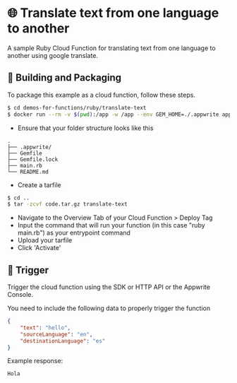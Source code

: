 # 🌐 Translate text from one language to another

A sample Ruby Cloud Function for translating text from one language to another using google translate.

## 🚀 Building and Packaging

To package this example as a cloud function, follow these steps.

```bash
$ cd demos-for-functions/ruby/translate-text
$ docker run --rm -v $(pwd):/app -w /app --env GEM_HOME=./.appwrite appwrite/env-ruby-3.0:1.0.0 bundle install
```

- Ensure that your folder structure looks like this

```
.
├── .appwrite/
├── Gemfile
├── Gemfile.lock
├── main.rb
└── README.md
```

- Create a tarfile

```bash
$ cd ..
$ tar -zcvf code.tar.gz translate-text
```

- Navigate to the Overview Tab of your Cloud Function > Deploy Tag
- Input the command that will run your function (in this case "ruby main.rb") as your entrypoint command
- Upload your tarfile
- Click 'Activate'

## 🎯 Trigger

Trigger the cloud function using the SDK or HTTP API or the Appwrite Console.

You need to include the following data to properly trigger the function

```Json
{
    "text": "hello",
    "sourceLanguage": "en",
    "destinationLanguage": "es"
}
```

Example response:

```text
Hola
```